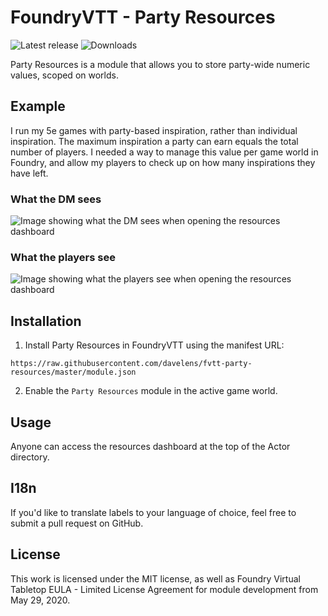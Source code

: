 # FoundryVTT - Party Resources

![Latest release](https://img.shields.io/github/v/release/davelens/fvtt-party-resources?style=for-the-badge)
![Downloads](https://img.shields.io/github/downloads/davelens/fvtt-party-resources/total?style=for-the-badge)

Party Resources is a module that allows you to store party-wide numeric values,
scoped on worlds.

## Example
I run my 5e games with party-based inspiration, rather than individual
inspiration. The maximum inspiration a party can earn equals the total number of
players. I needed a way to manage this value per game world in Foundry, and
allow my players to check up on how many inspirations they have left.

### What the DM sees  
![Image showing what the DM sees when opening the resources dashboard](https://davelens.be/screenshots/party-resources-dm.jpg)

### What the players see
![Image showing what the players see when opening the resources dashboard](https://davelens.be/screenshots/party-resources-players.jpg)

## Installation
1. Install Party Resources in FoundryVTT using the manifest URL:
```
https://raw.githubusercontent.com/davelens/fvtt-party-resources/master/module.json
```
2. Enable the `Party Resources` module in the active game world.

## Usage
Anyone can access the resources dashboard at the top of the Actor directory.

## I18n
If you'd like to translate labels to your language of choice, feel free to
submit a pull request on GitHub.

## License
This work is licensed under the MIT license, as well as Foundry Virtual Tabletop EULA - Limited License Agreement for module development from May 29, 2020.
